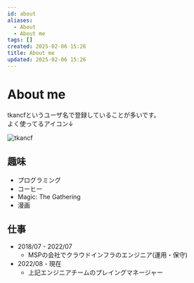 ```yaml
---
id: about
aliases:
  - About
  - About me
tags: []
created: 2025-02-06 15:26
title: About me
updated: 2025-02-06 15:26
---
```


# About me

tkancfというユーザ名で登録していることが多いです。  
よく使ってるアイコン↓

![tkancf](https://i.gyazo.com/a667d153340afb4c24ad28cb4805ca0a.png)

## 趣味

- プログラミング
- コーヒー
- Magic: The Gathering
- 漫画

## 仕事

- 2018/07 - 2022/07
    - MSPの会社でクラウドインフラのエンジニア(運用・保守)
- 2022/08 - 現在
    - 上記エンジニアチームのプレイングマネージャー
